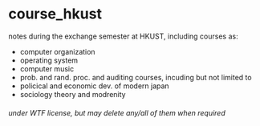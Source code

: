 # course_hkust

notes during the exchange semester at HKUST, including courses as:
- computer organization
- operating system
- computer music
- prob. and rand. proc.
and auditing courses, incuding but not limited to
- policical and economic dev. of modern japan
- sociology theory and modrenity


###### under WTF license, but may delete any/all of them when required
